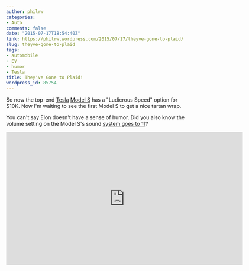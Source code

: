 ```yaml
---
author: philrw
categories:
- Auto
comments: false
date: "2015-07-17T18:54:40Z"
link: https://philrw.wordpress.com/2015/07/17/theyve-gone-to-plaid/
slug: theyve-gone-to-plaid
tags:
- automobile
- EV
- humor
- Tesla
title: They've Gone to Plaid!
wordpress_id: 85754
---
```


So now the top-end [Tesla](http://www.teslamotors.com/) [Model S](http://www.teslamotors.com/models) has a "Ludicrous Speed" option for $10K. Now I'm waiting to see the first Model S to get a nice tartan wrap.

You can't say Elon doesn't have a sense of humor. Did you also know the volume setting on the Model S's sound [system goes to 11](https://www.youtube.com/watch?v=g7-5io1muSQ)?

<iframe width="640" height="360" src="https://www.youtube.com/embed/ygE01sOhzz0" frameborder="0" allow="autoplay; encrypted-media" allowfullscreen></iframe>
